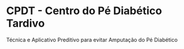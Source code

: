 # CPDT - Centro do Pé Diabético Tardivo
Técnica e Aplicativo Preditivo para evitar Amputação do Pé Diabético

